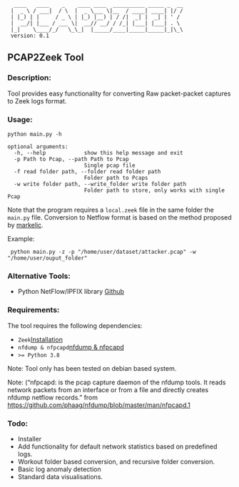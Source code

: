 ```
  ____   ____    _    ____ ____  __________ _____ _  __
 |  _ \ / ___|  / \  |  _ \___ \|__  / ____| ____| |/ /
 | |_) | |     / _ \ | |_) |__) | / /|  _| |  _| | ' /
 |  __/| |___ / ___ \|  __// __/ / /_| |___| |___| . \
 |_|    \____/_/   \_\_|  |_____/____|_____|_____|_|\_\
 version: 0.1
```

## PCAP2Zeek Tool

### Description:

Tool provides easy functionality for converting Raw packet-packet captures to Zeek logs format.

### Usage:
```
python main.py -h

optional arguments:
  -h, --help            show this help message and exit
  -p Path to Pcap, --path Path to Pcap
                        Single pcap file
  -f read folder path, --folder read folder path
                        Folder path to Pcaps
  -w write folder path, --write_folder write folder path
                        Folder path to store, only works with single Pcap
```
Note that the program requires a `local.zeek` file in the same folder the `main.py` file. 
Conversion to Netflow format is based on the method proposed by [markelic](https://markelic.de/how-to-get-netflow-from-a-pcap-file/).

Example:
```
 python main.py -z -p "/home/user/dataset/attacker.pcap" -w "/home/user/ouput_folder"
```

### Alternative Tools:
- Python NetFlow/IPFIX library [Github](https://github.com/bitkeks/python-netflow-v9-softflowd)
### Requirements:
The tool requires the following dependencies:

- ```Zeek```[Installation](https://docs.zeek.org/en/master/install.html)
- ```nfdump & nfpcapd```[nfdump & nfpcapd](https://github.com/phaag/nfdump)
- ```>= Python 3.8```

Note: Tool only has been tested on debian based system. 


Note: (“nfpcapd: is the pcap capture daemon of the nfdump tools.
It reads network packets from an interface or from a file and directly creates nfdump netflow records.”
from https://github.com/phaag/nfdump/blob/master/man/nfpcapd.1

### Todo:
- Installer 
- Add functionality for default network statistics based on predefined logs. 
- Workout folder based conversion, and recursive folder conversion. 
- Basic log anomaly detection
- Standard data visualisations. 